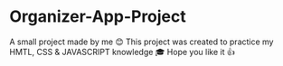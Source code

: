 # Organizer-App-Project

A small project made by me 😊
This project was created to practice my HMTL, CSS & JAVASCRIPT knowledge 🎓
Hope you like it 👍
